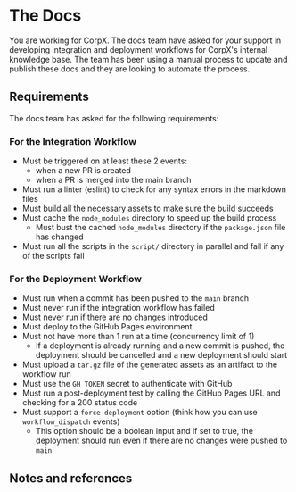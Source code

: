 # The Docs

You are working for CorpX. The docs team have asked for your support in developing integration and deployment workflows for CorpX's internal knowledge base. The team has been using a manual process to update and publish these docs and they are looking to automate the process.

## Requirements

The docs team has asked for the following requirements:

### For the Integration Workflow

- Must be triggered on at least these 2 events:
  - when a new PR is created
  - when a PR is merged into the main branch
- Must run a linter (eslint) to check for any syntax errors in the markdown files
- Must build all the necessary assets to make sure the build succeeds
- Must cache the `node_modules` directory to speed up the build process
  - Must bust the cached `node_modules` directory if the `package.json` file has changed
- Must run all the scripts in the `script/` directory in parallel and fail if any of the scripts fail

### For the Deployment Workflow

- Must run when a commit has been pushed to the `main` branch
- Must never run if the integration workflow has failed
- Must never run if there are no changes introduced
- Must deploy to the GitHub Pages environment
- Must not have more than 1 run at a time (concurrency limit of 1)
  - If a deployment is already running and a new commit is pushed, the deployment should be cancelled and a new deployment should start
- Must upload a `tar.gz` file of the generated assets as an artifact to the workflow run
- Must use the `GH_TOKEN` secret to authenticate with GitHub
- Must run a post-deployment test by calling the GitHub Pages URL and checking for a 200 status code
- Must support a `force deployment` option (think how you can use `workflow_dispatch` events)
  - This option should be a boolean input and if set to true, the deployment should run even if there are no changes were pushed to `main`

## Notes and references

